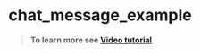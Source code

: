 # chat_message_example

>**To learn more see [Video tutorial](https://coding.imooc.com/class/672.html)**
